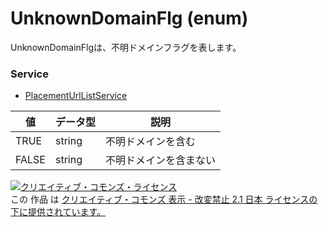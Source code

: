 # UnknownDomainFlg (enum)
UnknownDomainFlgは、不明ドメインフラグを表します。
### Service
+ [PlacementUrlListService](../services/PlacementUrlListService.md)

| 値 | データ型 | 説明 | 
|---|---|---|
| TRUE| string| 不明ドメインを含む |
| FALSE| string| 不明ドメインを含まない |
<a rel="license" href="http://creativecommons.org/licenses/by-nd/2.1/jp/"><img alt="クリエイティブ・コモンズ・ライセンス" style="border-width:0" src="https://i.creativecommons.org/l/by-nd/2.1/jp/88x31.png" /></a><br />この 作品 は <a rel="license" href="http://creativecommons.org/licenses/by-nd/2.1/jp/">クリエイティブ・コモンズ 表示 - 改変禁止 2.1 日本 ライセンスの下に提供されています。</a>
